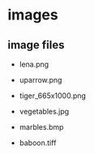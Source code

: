 images
===============

## image files

- lena.png  

- uparrow.png 

- tiger_665x1000.png

- vegetables.jpg 

-  marbles.bmp

- baboon.tiff



